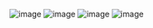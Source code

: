 ![image](https://i.imgur.com/ydnAi5N.png)
![image](https://i.imgur.com/ydnAi5N.png)
![image](https://i.imgur.com/ydnAi5N.png)
![image](https://i.imgur.com/ydnAi5N.png)
